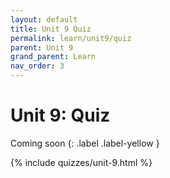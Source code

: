 ```yaml
---
layout: default
title: Unit 9 Quiz
permalink: learn/unit9/quiz
parent: Unit 9
grand_parent: Learn
nav_order: 3
---
```


# Unit 9: Quiz

<!-- prettier-ignore-start -->

Coming soon
{: .label .label-yellow } 

<!-- prettier-ignore-end -->

{% include quizzes/unit-9.html %}
